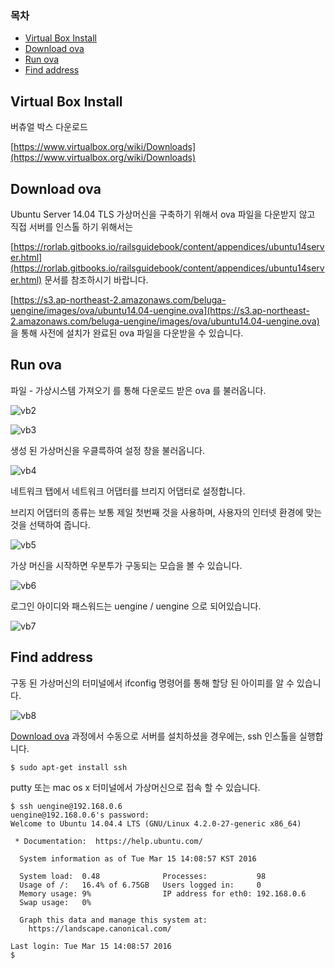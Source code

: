 
### 목차
 - [Virtual Box Install](#virtual-box-install)
 - [Download ova](#download-ova)
 - [Run ova](#run-ova)
 - [Find address](#find-address)

## Virtual Box Install

버츄얼 박스 다운로드

[https://www.virtualbox.org/wiki/Downloads](https://www.virtualbox.org/wiki/Downloads)

## Download ova

Ubuntu Server 14.04 TLS 가상머신을 구축하기 위해서 ova 파일을 다운받지 않고 직접 서버를 인스톨 하기 위해서는

[https://rorlab.gitbooks.io/railsguidebook/content/appendices/ubuntu14server.html](https://rorlab.gitbooks.io/railsguidebook/content/appendices/ubuntu14server.html)
문서를 참조하시기 바랍니다.

[https://s3.ap-northeast-2.amazonaws.com/beluga-uengine/images/ova/ubuntu14.04-uengine.ova](https://s3.ap-northeast-2.amazonaws.com/beluga-uengine/images/ova/ubuntu14.04-uengine.ova)
 을 통해 사전에 설치가 완료된 ova 파일을 다운받을 수 있습니다.

## Run ova

파일 - 가상시스템 가져오기 를 통해 다운로드 받은 ova 를 불러옵니다.

![vb2](/docs/images/vb/vb2.png)

![vb3](/docs/images/vb/vb3.png)

생성 된 가상머신을 우클륵하여 설정 창을 불러옵니다.

![vb4](/docs/images/vb/vb4.png)

네트워크 탭에서 네트워크 어댑터를 브리지 어댑터로 설정합니다.

브리지 어댑터의 종류는 보통 제일 첫번째 것을 사용하며, 사용자의 인터넷 환경에 맞는 것을 선택하여 줍니다.

![vb5](/docs/images/vb/vb5.png)

가상 머신을 시작하면 우분투가 구동되는 모습을 볼 수 있습니다.

![vb6](/docs/images/vb/vb6.png)

로그인 아이디와 패스워드는 uengine / uengine 으로 되어있습니다.

![vb7](/docs/images/vb/vb7.png)


## Find address

구동 된 가상머신의 터미널에서 ifconfig 명령어를 통해 할당 된 아이피를 알 수 있습니다.

![vb8](/docs/images/vb/vb8.png)


[Download ova](#download-ova) 과정에서 수동으로 서버를 설치하셨을 경우에는, ssh 인스톨을 실행합니다.
```
$ sudo apt-get install ssh

```

putty 또는 mac os x 터미널에서 가상머신으로 접속 할 수 있습니다.

```
$ ssh uengine@192.168.0.6
uengine@192.168.0.6's password: 
Welcome to Ubuntu 14.04.4 LTS (GNU/Linux 4.2.0-27-generic x86_64)

 * Documentation:  https://help.ubuntu.com/

  System information as of Tue Mar 15 14:08:57 KST 2016

  System load:  0.48              Processes:           98
  Usage of /:   16.4% of 6.75GB   Users logged in:     0
  Memory usage: 9%                IP address for eth0: 192.168.0.6
  Swap usage:   0%

  Graph this data and manage this system at:
    https://landscape.canonical.com/

Last login: Tue Mar 15 14:08:57 2016
$ 

```










 